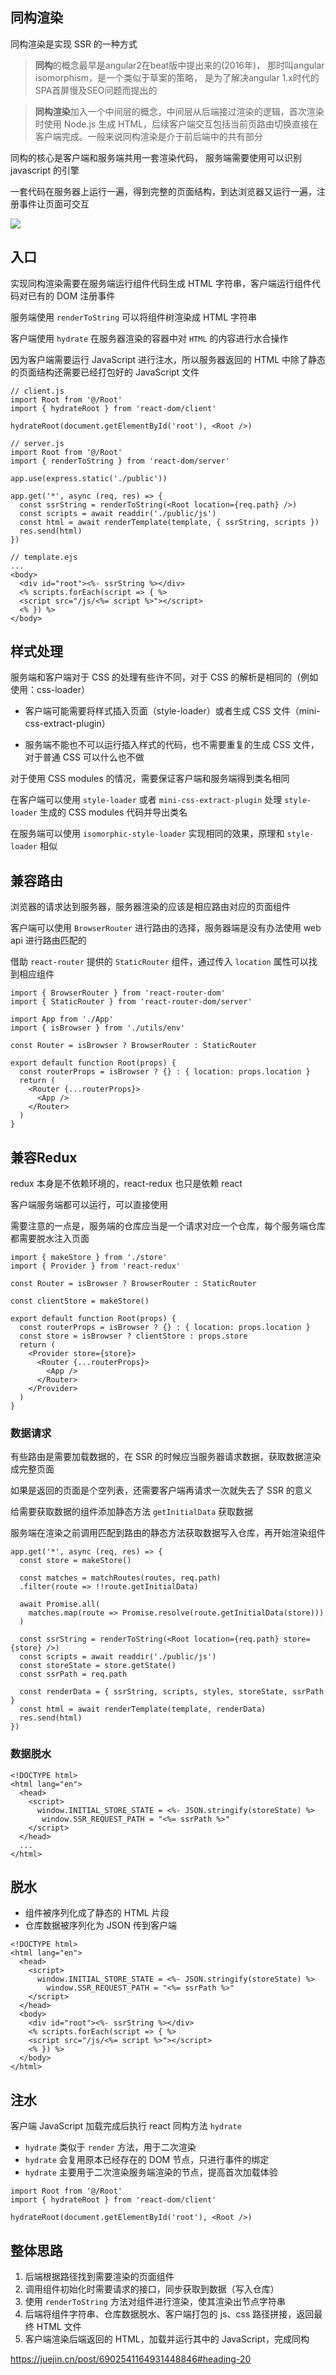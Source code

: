 ## 同构渲染

同构渲染是实现 SSR 的一种方式

> **同构**的概念最早是angular2在beat版中提出来的(2016年)， 那时叫angular isomorphism，是一个类似于草案的策略， 是为了解决angular 1.x时代的SPA首屏慢及SEO问题而提出的

> **同构渲染**加入一个中间层的概念，中间层从后端接过渲染的逻辑，首次渲染时使用 Node.js 生成 HTML，后续客户端交互包括当前页路由切换直接在客户端完成。一般来说同构渲染是介于前后端中的共有部分

同构的核心是客户端和服务端共用一套渲染代码， 服务端需要使用可以识别 javascript 的引擎

一套代码在服务器上运行一遍，得到完整的页面结构，到达浏览器又运行一遍，注册事件让页面可交互

![](https://oss.xiefeng.tech/images/20220816105806.png)

## 入口

实现同构渲染需要在服务端运行组件代码生成 HTML 字符串，客户端运行组件代码对已有的 DOM 注册事件

服务端使用 `renderToString` 可以将组件树渲染成 HTML 字符串

客户端使用 `hydrate` 在服务器渲染的容器中对 `HTML` 的内容进行水合操作

因为客户端需要运行 JavaScript 进行注水，所以服务器返回的 HTML 中除了静态的页面结构还需要已经打包好的 JavaScript 文件

```react
// client.js
import Root from '@/Root'
import { hydrateRoot } from 'react-dom/client'

hydrateRoot(document.getElementById('root'), <Root />)

// server.js
import Root from '@/Root'
import { renderToString } from 'react-dom/server'

app.use(express.static('./public'))

app.get('*', async (req, res) => {
  const ssrString = renderToString(<Root location={req.path} />)
  const scripts = await readdir('./public/js')
  const html = await renderTemplate(template, { ssrString, scripts })
  res.send(html)
})
```

```ejs
// template.ejs
...
<body>
  <div id="root"><%- ssrString %></div>
  <% scripts.forEach(script => { %>
  <script src="/js/<%= script %>"></script>
  <% }) %>
</body>
```

## 样式处理

服务端和客户端对于 CSS 的处理有些许不同，对于 CSS 的解析是相同的（例如使用：css-loader）

- 客户端可能需要将样式插入页面（style-loader）或者生成 CSS 文件（mini-css-extract-plugin）

- 服务端不能也不可以运行插入样式的代码，也不需要重复的生成 CSS 文件，对于普通 CSS 可以什么也不做

对于使用 CSS modules 的情况，需要保证客户端和服务端得到类名相同

在客户端可以使用 `style-loader` 或者 `mini-css-extract-plugin` 处理 `style-loader` 生成的 CSS modules 代码并导出类名

在服务端可以使用 `isomorphic-style-loader` 实现相同的效果，原理和 `style-loader` 相似

## 兼容路由

浏览器的请求达到服务器，服务器渲染的应该是相应路由对应的页面组件

客户端可以使用 `BrowserRouter` 进行路由的选择，服务器端是没有办法使用 web api 进行路由匹配的

借助 `react-router` 提供的 `StaticRouter` 组件，通过传入 `location` 属性可以找到相应组件

```react
import { BrowserRouter } from 'react-router-dom'
import { StaticRouter } from 'react-router-dom/server'

import App from './App'
import { isBrowser } from './utils/env'

const Router = isBrowser ? BrowserRouter : StaticRouter

export default function Root(props) {
  const routerProps = isBrowser ? {} : { location: props.location }
  return (
    <Router {...routerProps}>
      <App />
    </Router>
  )
}
```

## 兼容Redux

redux 本身是不依赖环境的，react-redux 也只是依赖 react

客户端服务端都可以运行，可以直接使用

需要注意的一点是，服务端的仓库应当是一个请求对应一个仓库，每个服务端仓库都需要脱水注入页面

```react
import { makeStore } from './store'
import { Provider } from 'react-redux'

const Router = isBrowser ? BrowserRouter : StaticRouter

const clientStore = makeStore()

export default function Root(props) {
  const routerProps = isBrowser ? {} : { location: props.location }
  const store = isBrowser ? clientStore : props.store
  return (
    <Provider store={store}>
      <Router {...routerProps}>
        <App />
      </Router>
    </Provider>
  )
}
```

### 数据请求

有些路由是需要加载数据的，在 SSR 的时候应当服务器请求数据，获取数据渲染成完整页面

如果是返回的页面是个空列表，还需要客户端再请求一次就失去了 SSR 的意义

给需要获取数据的组件添加静态方法 `getInitialData` 获取数据

服务端在渲染之前调用匹配到路由的静态方法获取数据写入仓库，再开始渲染组件

```react
app.get('*', async (req, res) => {
  const store = makeStore()

  const matches = matchRoutes(routes, req.path)
  .filter(route => !!route.getInitialData)

  await Promise.all(
    matches.map(route => Promise.resolve(route.getInitialData(store)))
  )

  const ssrString = renderToString(<Root location={req.path} store={store} />)
  const scripts = await readdir('./public/js')
  const storeState = store.getState()
  const ssrPath = req.path
  
  const renderData = { ssrString, scripts, styles, storeState, ssrPath }
  const html = await renderTemplate(template, renderData)
  res.send(html)
})
```

### 数据脱水

```ejs
<!DOCTYPE html>
<html lang="en">
  <head>
    <script>
      window.INITIAL_STORE_STATE = <%- JSON.stringify(storeState) %>
       window.SSR_REQUEST_PATH = "<%= ssrPath %>"
    </script>
  </head>
  ...
</html>
```

## 脱水

- 组件被序列化成了静态的 HTML 片段
- 仓库数据被序列化为 JSON 传到客户端

```ejs
<!DOCTYPE html>
<html lang="en">
  <head>
    <script>
      window.INITIAL_STORE_STATE = <%- JSON.stringify(storeState) %>
        window.SSR_REQUEST_PATH = "<%= ssrPath %>"
    </script>
  </head>
  <body>
    <div id="root"><%- ssrString %></div>
    <% scripts.forEach(script => { %>
    <script src="/js/<%= script %>"></script>
    <% }) %>
  </body>
</html>
```

## 注水

客户端 JavaScript 加载完成后执行 react 同构方法 `hydrate` 

- `hydrate` 类似于 `render` 方法，用于二次渲染
- `hydrate` 会复用原本已经存在的 DOM 节点，只进行事件的绑定
- `hydrate` 主要用于二次渲染服务端渲染的节点，提高首次加载体验

```react
import Root from '@/Root'
import { hydrateRoot } from 'react-dom/client'

hydrateRoot(document.getElementById('root'), <Root />)
```

## 整体思路

1. 后端根据路径找到需要渲染的页面组件
2. 调用组件初始化时需要请求的接口，同步获取到数据（写入仓库）
3. 使用 `renderToString` 方法对组件进行渲染，使其渲染出节点字符串
4. 后端将组件字符串、仓库数据脱水、客户端打包的 js、css 路径拼接，返回最终 HTML 文件
5. 客户端渲染后端返回的 HTML，加载并运行其中的 JavaScript，完成同构



https://juejin.cn/post/6902541164931448846#heading-20